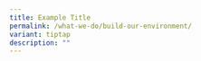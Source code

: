 ```yaml
---
title: Example Title
permalink: /what-we-do/build-our-environment/
variant: tiptap
description: ""
---
```

